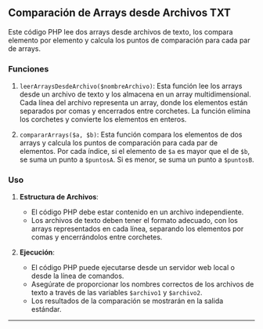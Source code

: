 ## Comparación de Arrays desde Archivos TXT

Este código PHP lee dos arrays desde archivos de texto, los compara elemento por elemento y calcula los puntos de comparación para cada par de arrays.

### Funciones

1. `leerArraysDesdeArchivo($nombreArchivo)`: Esta función lee los arrays desde un archivo de texto y los almacena en un array multidimensional. Cada línea del archivo representa un array, donde los elementos están separados por comas y encerrados entre corchetes. La función elimina los corchetes y convierte los elementos en enteros.

2. `compararArrays($a, $b)`: Esta función compara los elementos de dos arrays y calcula los puntos de comparación para cada par de elementos. Por cada índice, si el elemento de `$a` es mayor que el de `$b`, se suma un punto a `$puntosA`. Si es menor, se suma un punto a `$puntosB`.

### Uso

1. **Estructura de Archivos**:

   - El código PHP debe estar contenido en un archivo independiente.
   - Los archivos de texto deben tener el formato adecuado, con los arrays representados en cada línea, separando los elementos por comas y encerrándolos entre corchetes.

2. **Ejecución**:
   - El código PHP puede ejecutarse desde un servidor web local o desde la línea de comandos.
   - Asegúrate de proporcionar los nombres correctos de los archivos de texto a través de las variables `$archivo1` y `$archivo2`.
   - Los resultados de la comparación se mostrarán en la salida estándar.

---
